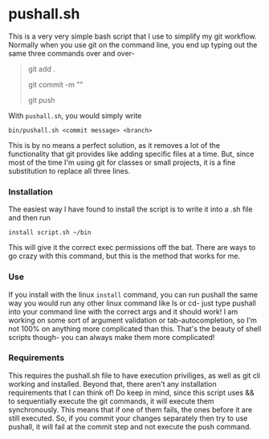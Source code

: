 # pushall.sh

This is a very very simple bash script that I use to simplify my git workflow. Normally when you use git on the
command line, you end up typing out the same three commands over and over-

>git add .
>
>git commit -m ""
>
>git push <branch>

With `pushall.sh`, you would simply write

`bin/pushall.sh <commit message> <branch>`

This is by no means a perfect solution, as it removes a lot of the functionality that git provides like
adding specific files at a time. But, since most of the time I'm using git for classes or small projects,
it is a fine substitution to replace all three lines.

### Installation

The easiest way I have found to install the script is to write it into a .sh file and then run

`install script.sh ~/bin`

This will give it the correct exec permissions off the bat. There are ways to go crazy with this command, but this
is the method that works for me.

### Use

If you install with the linux `install` command, you can run pushall the same way you would run any other linux command
like ls or cd- just type pushall into your command line with the correct args and it should work! I am working on some sort of 
argument validation or tab-autocompletion, so I'm not 100% on anything more complicated than this. That's the beauty of shell scripts though-
you can always make them more complicated!
  
### Requirements
  
This requires the pushall.sh file to have execution priviliges, as well as git cli working and installed. Beyond that, there aren't any installation requirements that I can 
think of! Do keep in mind, since this script uses && to sequentially execute the git commands, it will execute them synchronously. This means that if one of them fails,
the ones before it are still executed. So, if you commit your changes separately then try to use pushall, it will fail at the commit step and not execute the push command.
